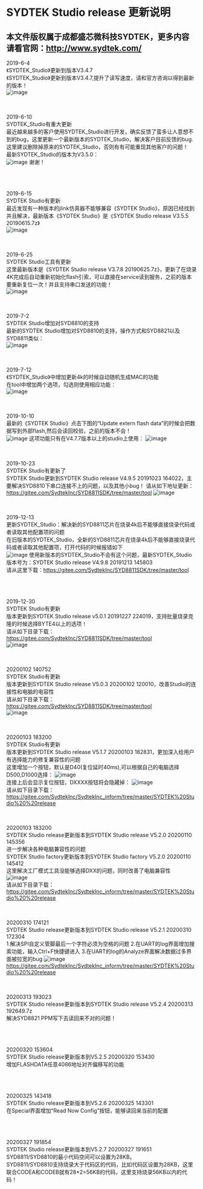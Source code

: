 # SYDTEK Studio  release 更新说明  
## 本文件版权属于成都盛芯微科技SYDTEK，更多内容请看官网：<a href="http://www.sydtek.com/" title="Title">http://www.sydtek.com/</a>

2019-6-4  
《SYDTEK_Studio》更新到版本V3.4.7   
《SYDTEK_Studio》更新到版本V3.4.7,提升了读写速度，请和官方咨询以得到最新的版本！  
![image](https://github.com/SydtekInc/SydtekInc_inform/raw/master/image/更新到版本V3.4.bmp)
<br/><br/><br/>

2019-6-10  
SYDTEK_Studio有重大更新   
最近越来越多的客户使用SYDTEK_Studio进行开发，确实反馈了蛮多让人意想不到的bug，这里更新一个最新版本的SYDTEK_Studio，解决客户目前反馈的bug.  
      这里建议删除掉原来的SYDTEK_Studio，否则有有可能重现其他客户的问题！  
       最新SYDTEK_Studio的版本为V3.5.0：  
![image](https://github.com/SydtekInc/SydtekInc_inform/raw/master/image/更新到版本V3.5.0.jpg)
       谢谢！  
<br/><br/><br/>

2019-6-15  
SYDTEK Studio有更新   
 最近发现有一种版本的jlink仿真器不能够兼容《SYDTEK Studio》，原因已经找到并且解决，最新版本《SYDTEK Studio》是《SYDTEK Studio  release V3.5.5 20190615.7z》  
![image](https://github.com/SydtekInc/SydtekInc_inform/raw/master/image/更新到版本V3.5.5.jpg)
<br/><br/><br/>

2019-6-25  
SYDTEK Studio工具有更新   
这里最新版本是《SYDTEK Studio  release V3.7.8 20190625.7z》，更新了在烧录4K完成后自动重新初始化flash引索，可以直接在service读到服务，之前的版本要重新复位一次！并且支持串口发送的功能！  
![image](https://github.com/SydtekInc/SydtekInc_inform/raw/master/image/更新到版本V3.7.8.jpg)
<br/><br/><br/>

2019-7-2  
SYDTEK Studio增加对SYD8810的支持    
最新的SYDTEK Studio增加对SYD8810的支持，操作方式和SYD8821以及SYD8811类似：  
![image](https://github.com/SydtekInc/SydtekInc_inform/raw/master/image/更新到版本V3.8.9.jpg)
<br/><br/><br/>

2019-7-12  
《SYDTEK_Studio》中增加更新4k的时候自动随机生成MAC的功能     
在tool中增加两个选项，勾选则使用相应功能：    
![image](https://github.com/SydtekInc/SydtekInc_inform/raw/master/image/更新到版本V4.0.2.bmp)
<br/><br/><br/>

2019-10-10  
 最新的《SYDTEK Studio》点击下图的“Update extern flash data”的时候会把数据写到外部flash,然后会读回校验，之前的版本不会！  
 ![image](https://github.com/SydtekInc/SydtekInc_inform/raw/master/image/更新到版本V4.7.7.png) 
    这项功能只有在V4.7.7版本以上的studio上使用： 
![image](https://github.com/SydtekInc/SydtekInc_inform/raw/master/image/更新到版本V4.7.7_1.jpg) 
<br/><br/><br/>

2019-10-23  
SYDTEK Studio有更新了   
SYDTEK Studio更新到SYDTEK Studio  release V4.9.5 20191023 164022，主要解决SYD8810下串口连接不上的问题，以及其他小bug！
请从如下地址更新：
https://gitee.com/SydtekInc/SYD8811SDK/tree/master/tool
![image](https://github.com/SydtekInc/SydtekInc_inform/raw/master/image/更新到版本V3.9.5.jpg) 
<br/><br/><br/>

2019-12-13  
更新SYDTEK_Studio：解决新的SYD8811芯片在烧录4k后不能够直接烧录代码或者读取其他配置项的问题    
在旧版本的SYDTEK_Studio，全新的SYD8811芯片在烧录4k后不能够直接烧录代码或者读取其他配置项，打开代码的时候报错如下  
![image](https://github.com/SydtekInc/SydtekInc_inform/raw/master/image/更新到版本V4.9.8.bmp) 
使用新版本的SYDTEK_Studio不会有这个问题，最新SYDTEK_Studio版本号为：SYDTEK Studio  release V4.9.8 20191213 145803  
    请从这里下载：https://gitee.com/SydtekInc/SYD8811SDK/tree/master/tool  
<br/><br/><br/>

2019-12-30  
SYDTEK Studio有更新      
版本更新到SYDTEK Studio  release v5.0.1 20191227 224019，支持批量烧录克隆的时候选择BYTE4以上的选项！  
请从如下目录下载：  
https://gitee.com/SydtekInc/SYD8811SDK/tree/master/tool    
![image](https://github.com/SydtekInc/SydtekInc_inform/raw/master/image/更新到版本V5.0.1.bmp) 
<br/><br/><br/>

20200102 140752  
SYDTEK Studio有更新      
版本更新到SYDTEK Studio  release V5.0.3 20200102 120010，改善Studio的连接性和电脑的电容性  
请从如下目录下载：  
https://gitee.com/SydtekInc/SYD8811SDK/tree/master/tool    
![image](https://github.com/SydtekInc/SydtekInc_inform/raw/master/image/更新到版本V5.0.3.png) 
<br/><br/><br/>

20200103 183200    
SYDTEK Studio有更新      
版本更新到SYDTEK Studio  release V5.1.7 20200103 182831，更加深入给用户有选择能力的修复兼容性的问题  
这里增加一个按钮，默认是D40(复位延时40ms),可以根据自己的电脑选择D500,D1000选择： 
![image](https://github.com/SydtekInc/SydtekInc_inform/raw/master/image/更新到版本V5.1.6.png)  
连接上后会显示复位按钮，DXXXX按钮将会隐藏掉： 
![image](https://github.com/SydtekInc/SydtekInc_inform/raw/master/image/更新到版本V5.1.6——1.png)   
请从如下目录下载：  
https://gitee.com/SydtekInc/SydtekInc_inform/tree/master/SYDTEK%20Studio%20%20release
<br/><br/><br/>

20200103 183200    
SYDTEK Studio release更新版本到SYDTEK Studio  release V5.2.0 20200110 145356      
进一步解决各种电脑兼容性的问题  
SYDTEK Studio  factory更新版本到SYDTEK Studio  factory V5.2.0 20200110 145412      
这里解决工厂模式工具没能够选择DXX的问题，同时改善了电脑兼容性  
![image](https://github.com/SydtekInc/SydtekInc_inform/raw/master/image/更新到版本V5.2.0.png)   
请从如下目录下载：  
https://gitee.com/SydtekInc/SydtekInc_inform/tree/master/SYDTEK%20Studio%20%20release
<br/><br/><br/>

20200310 174121   
SYDTEK Studio release更新版本到SYDTEK Studio  release V5.2.1 20200310 172304      
1.解决SPI自定义管脚最后一个字符必须为空格的问题
2.在UART的log界面增加搜索功能，输入Ctrl+F快捷键进入
3.在UART的log的Analyze界面解决数据过多界面被拉宽的bug
![image](https://github.com/SydtekInc/SydtekInc_inform/raw/master/image/更新到版本V5.2.1.png)   
https://gitee.com/SydtekInc/SydtekInc_inform/tree/master/SYDTEK%20Studio%20%20release
<br/><br/><br/>

20200313 193023   
SYDTEK Studio release更新版本到SYDTEK Studio  release V5.2.4 20200313 192649.7z     
解决SYD8821 PPM写下去读回来不对的问题！  
<br/><br/><br/>

20200320 153604   
SYDTEK Studio release更新版本到V5.2.5 20200320 153430     
增加FLASHDATA任意4086地址对齐偏移写的功能  
<br/><br/><br/>

20200325 143418   
SYDTEK Studio release更新版本到V5.2.6 20200325 143301     
在Special界面增加“Read Now Config”按钮，能够读回来当前的配置  
<br/><br/><br/>

20200327 191854   
SYDTEK Studio release更新版本到V5.2.7 20200327 191651     
SYD8811/SYD8810的最小代码空间可以设置为28KB。    
SYD8811/SYD8810支持烧录大于代码区的代码，比如代码区设置为28KB，这里联合CODEA和CODEB就有28*2=56KB的代码，这里支持烧录56KB以内的代码！  
<br/><br/><br/>